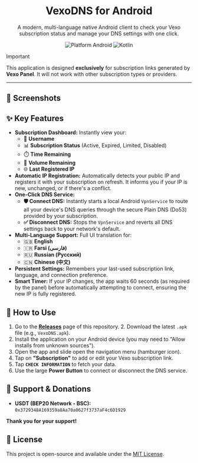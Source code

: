 <h1 align="center">VexoDNS for Android</h1>

<p align="center">
  A modern, multi-language native Android client to check your Vexo subscription status and manage your DNS settings with one click.
</p>

<p align="center">
  <img src="https://img.shields.io/badge/platform-Android-brightgreen.svg" alt="Platform Android">
  <img src="https://img.shields.io/badge/kotlin-100%25-blueviolet.svg" alt="Kotlin">
  </p>

> [!IMPORTANT]
> This application is designed **exclusively** for subscription links generated by **Vexo Panel**. It will not work with other subscription types or providers.

---

## 📸 Screenshots

## ✨ Key Features

* **Subscription Dashboard:** Instantly view your:
    * 👤 **Username**
    * 📊 **Subscription Status** (Active, Expired, Limited, Disabled)
    * ⏱️ **Time Remaining**
    * 💾 **Volume Remaining**
    * 🌐 **Last Registered IP**
* **Automatic IP Registration:** Automatically detects your public IP and registers it with your subscription on refresh. It informs you if your IP is new, unchanged, or if there's a conflict.
* **One-Click DNS Service:**
    * **🛡️ Connect DNS:** Instantly starts a local Android `VpnService` to route all your device's DNS queries through the secure Plain DNS (Do53) provided by your subscription.
    * **✅ Disconnect DNS:** Stops the `VpnService` and reverts all DNS settings back to your network's default.
* **Multi-Language Support:** Full UI translation for:
    * 🇬🇧 **English**
    * 🇮🇷 **Farsi (فارسی)**
    * 🇷🇺 **Russian (Русский)**
    * 🇨🇳 **Chinese (中文)**
* **Persistent Settings:** Remembers your last-used subscription link, language, and connection preference.
* **Smart Timer:** If your IP changes, the app waits 60 seconds (as required by the panel) before automatically attempting to connect, ensuring the new IP is fully registered.

## 🚀 How to Use

1.  Go to the [**Releases**](https://github.com/Argo160/VexoDNS/releases) page of this repository. 2.  Download the latest `.apk` file (e.g., `VexoDNS.apk`).
3.  Install the application on your Android device (you may need to "Allow installs from unknown sources").
4.  Open the app and slide open the navigation menu (hamburger icon).
5.  Tap on **"Subscription"** to add or edit your Vexo subscription link.
6.  Tap **`CHECK INFORMATION`** to fetch your data.
7.  Use the large **Power Button** to connect or disconnect the DNS service.

## 💖 Support & Donations

* **USDT (BEP20 Network - BSC):**
    `0x3729348A169359a8Aa70a0627f3737aF4c6D1929`

**Thank you for your support!**

## 📄 License

This project is open-source and available under the [MIT License](LICENSE).

